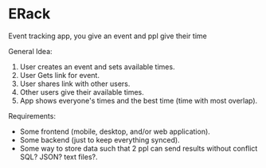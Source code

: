 # ERack
Event tracking app, you give an event and ppl give their time

General Idea:
1. User creates an event and sets available times.
2. User Gets link for event.
3. User shares link with other users.
4. Other users give their available times.
5. App shows everyone's times and the best time (time with most overlap).

Requirements:
- Some frontend (mobile, desktop, and/or web application).
- Some backend (just to keep everything synced).
- Some way to store data such that 2 ppl can send results without conflict SQL? JSON? text files?.
